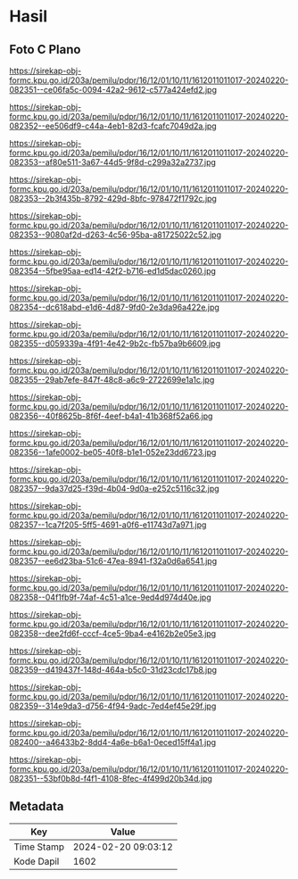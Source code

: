 # Hasil

## Foto C Plano

https://sirekap-obj-formc.kpu.go.id/203a/pemilu/pdpr/16/12/01/10/11/1612011011017-20240220-082351--ce06fa5c-0094-42a2-9612-c577a424efd2.jpg

https://sirekap-obj-formc.kpu.go.id/203a/pemilu/pdpr/16/12/01/10/11/1612011011017-20240220-082352--ee506df9-c44a-4eb1-82d3-fcafc7049d2a.jpg

https://sirekap-obj-formc.kpu.go.id/203a/pemilu/pdpr/16/12/01/10/11/1612011011017-20240220-082353--af80e511-3a67-44d5-9f8d-c299a32a2737.jpg

https://sirekap-obj-formc.kpu.go.id/203a/pemilu/pdpr/16/12/01/10/11/1612011011017-20240220-082353--2b3f435b-8792-429d-8bfc-978472f1792c.jpg

https://sirekap-obj-formc.kpu.go.id/203a/pemilu/pdpr/16/12/01/10/11/1612011011017-20240220-082353--9080af2d-d263-4c56-95ba-a81725022c52.jpg

https://sirekap-obj-formc.kpu.go.id/203a/pemilu/pdpr/16/12/01/10/11/1612011011017-20240220-082354--5fbe95aa-ed14-42f2-b716-ed1d5dac0260.jpg

https://sirekap-obj-formc.kpu.go.id/203a/pemilu/pdpr/16/12/01/10/11/1612011011017-20240220-082354--dc618abd-e1d6-4d87-9fd0-2e3da96a422e.jpg

https://sirekap-obj-formc.kpu.go.id/203a/pemilu/pdpr/16/12/01/10/11/1612011011017-20240220-082355--d059339a-4f91-4e42-9b2c-fb57ba9b6609.jpg

https://sirekap-obj-formc.kpu.go.id/203a/pemilu/pdpr/16/12/01/10/11/1612011011017-20240220-082355--29ab7efe-847f-48c8-a6c9-2722699e1a1c.jpg

https://sirekap-obj-formc.kpu.go.id/203a/pemilu/pdpr/16/12/01/10/11/1612011011017-20240220-082356--40f8625b-8f6f-4eef-b4a1-41b368f52a66.jpg

https://sirekap-obj-formc.kpu.go.id/203a/pemilu/pdpr/16/12/01/10/11/1612011011017-20240220-082356--1afe0002-be05-40f8-b1e1-052e23dd6723.jpg

https://sirekap-obj-formc.kpu.go.id/203a/pemilu/pdpr/16/12/01/10/11/1612011011017-20240220-082357--9da37d25-f39d-4b04-9d0a-e252c5116c32.jpg

https://sirekap-obj-formc.kpu.go.id/203a/pemilu/pdpr/16/12/01/10/11/1612011011017-20240220-082357--1ca7f205-5ff5-4691-a0f6-e11743d7a971.jpg

https://sirekap-obj-formc.kpu.go.id/203a/pemilu/pdpr/16/12/01/10/11/1612011011017-20240220-082357--ee6d23ba-51c6-47ea-8941-f32a0d6a6541.jpg

https://sirekap-obj-formc.kpu.go.id/203a/pemilu/pdpr/16/12/01/10/11/1612011011017-20240220-082358--04f1fb9f-74af-4c51-a1ce-9ed4d974d40e.jpg

https://sirekap-obj-formc.kpu.go.id/203a/pemilu/pdpr/16/12/01/10/11/1612011011017-20240220-082358--dee2fd6f-cccf-4ce5-9ba4-e4162b2e05e3.jpg

https://sirekap-obj-formc.kpu.go.id/203a/pemilu/pdpr/16/12/01/10/11/1612011011017-20240220-082359--d419437f-148d-464a-b5c0-31d23cdc17b8.jpg

https://sirekap-obj-formc.kpu.go.id/203a/pemilu/pdpr/16/12/01/10/11/1612011011017-20240220-082359--314e9da3-d756-4f94-9adc-7ed4ef45e29f.jpg

https://sirekap-obj-formc.kpu.go.id/203a/pemilu/pdpr/16/12/01/10/11/1612011011017-20240220-082400--a46433b2-8dd4-4a6e-b6a1-0eced15ff4a1.jpg

https://sirekap-obj-formc.kpu.go.id/203a/pemilu/pdpr/16/12/01/10/11/1612011011017-20240220-082351--53bf0b8d-f4f1-4108-8fec-4f499d20b34d.jpg


## Metadata

| Key        | Value               |
| ---------- | ------------------- |
| Time Stamp | 2024-02-20 09:03:12 |
| Kode Dapil | 1602                |



